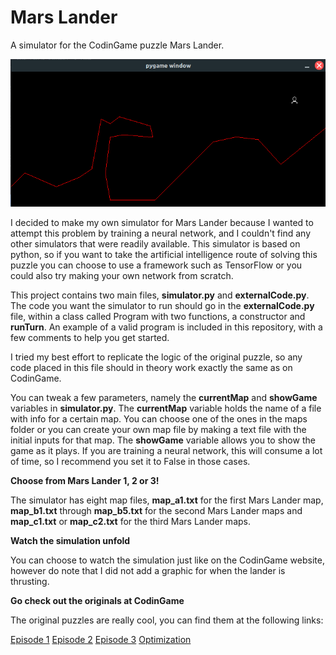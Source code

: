 # Mars Lander

A simulator for the CodinGame puzzle Mars Lander.

<img src="preview.png" alt="Screenshot of Mars Lander simulator">

I decided to make my own simulator for Mars Lander because I wanted to attempt this problem by training a neural network, and I couldn't find any other simulators that were readily available. This simulator is based on python, so if you want to take the artificial intelligence route of solving this puzzle you can choose to use a framework such as TensorFlow or you could also try making your own network from scratch.

This project contains two main files, **simulator.py** and **externalCode.py**. The code you want the simulator to run should go in the **externalCode.py** file, within a class called Program with two functions, a constructor and **runTurn**. An example of a valid program is included in this repository, with a few comments to help you get started.

I tried my best effort to replicate the logic of the original puzzle, so any code placed in this file should in theory work exactly the same as on CodinGame.

You can tweak a few parameters, namely the **currentMap** and **showGame** variables in **simulator.py**. The **currentMap** variable holds the name of a file with info for a certain map. You can choose one of the ones in the maps folder or you can create your own map file by making a text file with the initial inputs for that map. The **showGame** variable allows you to show the game as it plays. If you are training a neural network, this will consume a lot of time, so I recommend you set it to False in those cases.

**Choose from Mars Lander 1, 2 or 3!**

The simulator has eight map files, **map_a1.txt** for the first Mars Lander map, **map_b1.txt** through **map_b5.txt** for the second Mars Lander maps and **map_c1.txt** or **map_c2.txt** for the third Mars Lander maps.

**Watch the simulation unfold**

You can choose to watch the simulation just like on the CodinGame website, however do note that I did not add a graphic for when the lander is thrusting.

**Go check out the originals at CodinGame**

The original puzzles are really cool, you can find them at the following links:

[Episode 1](https://www.codingame.com/training/easy/mars-lander-episode-1)
[Episode 2](https://www.codingame.com/training/medium/mars-lander-episode-2)
[Episode 3](https://www.codingame.com/training/expert/mars-lander-episode-3)
[Optimization](https://www.codingame.com/multiplayer/optimization/mars-lander)